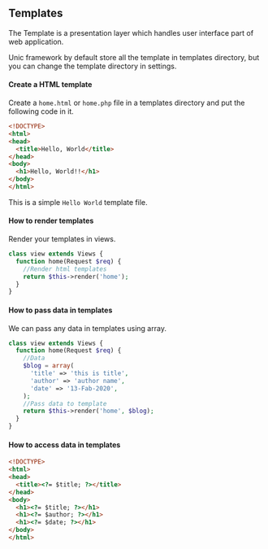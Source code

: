 ## Templates

  The Template is a presentation layer which handles user interface part of web application.

  Unic framework by default store all the template in templates directory, but you can change the template directory in settings.

#### Create a HTML template

  Create a `home.html` or `home.php` file in a templates directory and put the following code in it.

```html
<!DOCTYPE>
<html>
<head>
  <title>Hello, World</title>
</head>
<body>
  <h1>Hello, World!!</h1>
</body>
</html>
```
 This is a simple `Hello World` template file.

#### How to render templates

  Render your templates in views.

```php
class view extends Views {
  function home(Request $req) {
    //Render html templates
    return $this->render('home');
  }
}
```

#### How to pass data in templates

  We can pass any data in templates using array.

```php
class view extends Views {
  function home(Request $req) {
    //Data
    $blog = array(
      'title' => 'this is title',
      'author' => 'author name',
      'date' => '13-Fab-2020',
    );
    //Pass data to template
    return $this->render('home', $blog);
  }
}
```

#### How to access data in templates

```html
<!DOCTYPE>
<html>
<head>
  <title><?= $title; ?></title>
</head>
<body>
  <h1><?= $title; ?></h1>
  <h1><?= $author; ?></h1>
  <h1><?= $date; ?></h1>
</body>
</html>
```
